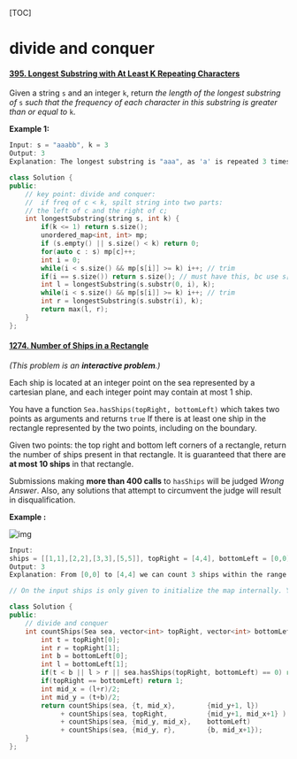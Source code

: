 [TOC]

# divide and conquer

#### [395. Longest Substring with At Least K Repeating Characters](https://leetcode-cn.com/problems/longest-substring-with-at-least-k-repeating-characters/)

Given a string `s` and an integer `k`, return *the length of the longest substring of* `s` *such that the frequency of each character in this substring is greater than or equal to* `k`. 

**Example 1:**

```c++
Input: s = "aaabb", k = 3
Output: 3
Explanation: The longest substring is "aaa", as 'a' is repeated 3 times.
```

```c++
class Solution {
public:
    // key point: divide and conquer:
    //  if freq of c < k, spilt string into two parts:
    // the left of c and the right of c;
    int longestSubstring(string s, int k) {
        if(k <= 1) return s.size();
        unordered_map<int, int> mp;
        if (s.empty() || s.size() < k) return 0;
        for(auto c : s) mp[c]++;
        int i = 0;
        while(i < s.size() && mp[s[i]] >= k) i++; // trim
        if(i == s.size()) return s.size(); // must have this, bc use s[i] in the future.
        int l = longestSubstring(s.substr(0, i), k);
        while(i < s.size() && mp[s[i]] >= k) i++; // trim
        int r = longestSubstring(s.substr(i), k);
        return max(l, r);
    }
};
```



#### [1274. Number of Ships in a Rectangle](https://leetcode-cn.com/problems/number-of-ships-in-a-rectangle/)

*(This problem is an **interactive problem**.)*

Each ship is located at an integer point on the sea represented by a cartesian plane, and each integer point may contain at most 1 ship.

You have a function `Sea.hasShips(topRight, bottomLeft)` which takes two points as arguments and returns `true` If there is at least one ship in the rectangle represented by the two points, including on the boundary.

Given two points: the top right and bottom left corners of a rectangle, return the number of ships present in that rectangle. It is guaranteed that there are **at most 10 ships** in that rectangle.

Submissions making **more than 400 calls** to `hasShips` will be judged *Wrong Answer*. Also, any solutions that attempt to circumvent the judge will result in disqualification.

**Example :**

![img](https://assets.leetcode.com/uploads/2019/07/26/1445_example_1.PNG)

```c++
Input: 
ships = [[1,1],[2,2],[3,3],[5,5]], topRight = [4,4], bottomLeft = [0,0]
Output: 3
Explanation: From [0,0] to [4,4] we can count 3 ships within the range.
```

```c++
// On the input ships is only given to initialize the map internally. You must solve this problem "blindfolded". In other words, you must find the answer using the given hasShips API, without knowing the ships position.

class Solution {
public:
    // divide and conquer
    int countShips(Sea sea, vector<int> topRight, vector<int> bottomLeft) {
        int t = topRight[0];
        int r = topRight[1];
        int b = bottomLeft[0];
        int l = bottomLeft[1];
        if(t < b || l > r || sea.hasShips(topRight, bottomLeft) == 0) return 0;
        if(topRight == bottomLeft) return 1;
        int mid_x = (l+r)/2;
        int mid_y = (t+b)/2;
        return countShips(sea, {t, mid_x},        {mid_y+1, l})
             + countShips(sea, topRight,          {mid_y+1, mid_x+1} )
             + countShips(sea, {mid_y, mid_x},    bottomLeft)
             + countShips(sea, {mid_y, r},        {b, mid_x+1});
    }
};
```

